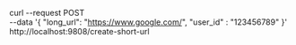 curl --request POST \
--data '{
    "long_url": "https://www.google.com/",
    "user_id" : "123456789"
}' \
  http://localhost:9808/create-short-url

